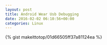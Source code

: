 ```yaml
---
layout: post                                                                                                              
title: Android Wear Usb Debugging                                                                                                                       
date: 2016-02-02 06:10:56+00:00                                                                                                                        
categories: Linux                                                                                                                
---                                                                                                                              
```


{% gist makeittotop/01d66505ff37a81124ea %}                                                                                                           

